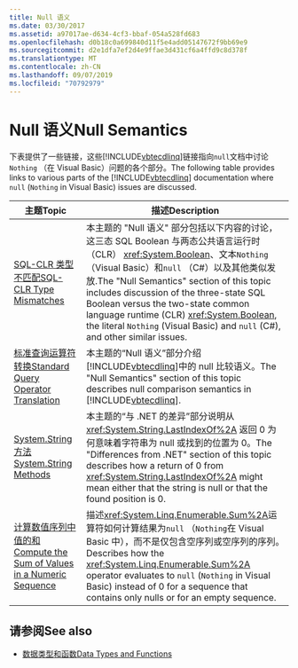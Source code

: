 ```yaml
---
title: Null 语义
ms.date: 03/30/2017
ms.assetid: a97017ae-d634-4cf3-bbaf-054a528fd683
ms.openlocfilehash: d0b18c0a699840d11f5e4add05147672f9bb69e9
ms.sourcegitcommit: d2e1dfa7ef2d4e9ffae3d431cf6a4ffd9c8d378f
ms.translationtype: MT
ms.contentlocale: zh-CN
ms.lasthandoff: 09/07/2019
ms.locfileid: "70792979"
---
```

# <a name="null-semantics"></a><span data-ttu-id="94bce-102">Null 语义</span><span class="sxs-lookup"><span data-stu-id="94bce-102">Null Semantics</span></span>
<span data-ttu-id="94bce-103">下表提供了一些链接，这些[!INCLUDE[vbtecdlinq](../../../../../../includes/vbtecdlinq-md.md)]链接指向`null`文档中讨论`Nothing` （在 Visual Basic）问题的各个部分。</span><span class="sxs-lookup"><span data-stu-id="94bce-103">The following table provides links to various parts of the [!INCLUDE[vbtecdlinq](../../../../../../includes/vbtecdlinq-md.md)] documentation where `null` (`Nothing` in Visual Basic) issues are discussed.</span></span>  
  
|<span data-ttu-id="94bce-104">主题</span><span class="sxs-lookup"><span data-stu-id="94bce-104">Topic</span></span>|<span data-ttu-id="94bce-105">描述</span><span class="sxs-lookup"><span data-stu-id="94bce-105">Description</span></span>|  
|-----------|-----------------|  
|[<span data-ttu-id="94bce-106">SQL-CLR 类型不匹配</span><span class="sxs-lookup"><span data-stu-id="94bce-106">SQL-CLR Type Mismatches</span></span>](sql-clr-type-mismatches.md)|<span data-ttu-id="94bce-107">本主题的 "Null 语义" 部分包括以下内容的讨论，这三态 SQL Boolean 与两态公共语言运行时（CLR） <xref:System.Boolean>、文本`Nothing` （Visual Basic）和`null` （C#）以及其他类似发放.</span><span class="sxs-lookup"><span data-stu-id="94bce-107">The "Null Semantics" section of this topic includes discussion of the three-state SQL Boolean versus the two-state common language runtime (CLR) <xref:System.Boolean>, the literal `Nothing` (Visual Basic) and `null` (C#), and other similar issues.</span></span>|  
|[<span data-ttu-id="94bce-108">标准查询运算符转换</span><span class="sxs-lookup"><span data-stu-id="94bce-108">Standard Query Operator Translation</span></span>](standard-query-operator-translation.md)|<span data-ttu-id="94bce-109">本主题的“Null 语义”部分介绍 [!INCLUDE[vbtecdlinq](../../../../../../includes/vbtecdlinq-md.md)]中的 null 比较语义。</span><span class="sxs-lookup"><span data-stu-id="94bce-109">The "Null Semantics" section of this topic describes null comparison semantics in [!INCLUDE[vbtecdlinq](../../../../../../includes/vbtecdlinq-md.md)].</span></span>|  
|[<span data-ttu-id="94bce-110">System.String 方法</span><span class="sxs-lookup"><span data-stu-id="94bce-110">System.String Methods</span></span>](system-string-methods.md)|<span data-ttu-id="94bce-111">本主题的“与 .NET 的差异”部分说明从 <xref:System.String.LastIndexOf%2A> 返回 0 为何意味着字符串为 null 或找到的位置为 0。</span><span class="sxs-lookup"><span data-stu-id="94bce-111">The "Differences from .NET" section of this topic describes how a return of 0 from <xref:System.String.LastIndexOf%2A> might mean either that the string is null or that the found position is 0.</span></span>|  
|[<span data-ttu-id="94bce-112">计算数值序列中值的和</span><span class="sxs-lookup"><span data-stu-id="94bce-112">Compute the Sum of Values in a Numeric Sequence</span></span>](compute-the-sum-of-values-in-a-numeric-sequence.md)|<span data-ttu-id="94bce-113">描述<xref:System.Linq.Enumerable.Sum%2A>运算符如何计算结果为`null` （`Nothing`在 Visual Basic 中），而不是仅包含空序列或空序列的序列。</span><span class="sxs-lookup"><span data-stu-id="94bce-113">Describes how the <xref:System.Linq.Enumerable.Sum%2A> operator evaluates to `null` (`Nothing` in Visual Basic) instead of 0 for a sequence that contains only nulls or for an empty sequence.</span></span>|  
  
## <a name="see-also"></a><span data-ttu-id="94bce-114">请参阅</span><span class="sxs-lookup"><span data-stu-id="94bce-114">See also</span></span>

- [<span data-ttu-id="94bce-115">数据类型和函数</span><span class="sxs-lookup"><span data-stu-id="94bce-115">Data Types and Functions</span></span>](data-types-and-functions.md)
